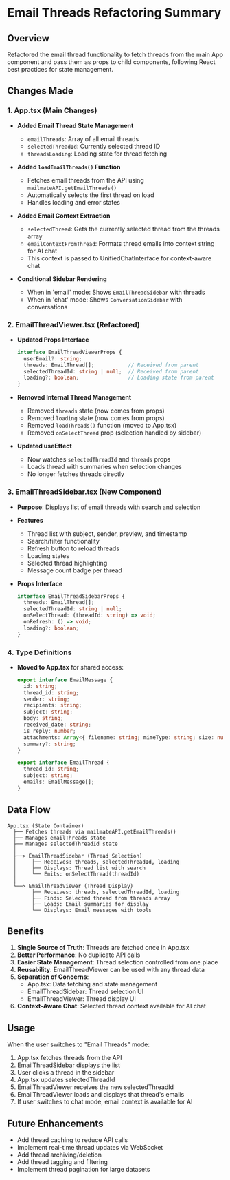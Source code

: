 # Email Threads Refactoring Summary

## Overview
Refactored the email thread functionality to fetch threads from the main App component and pass them as props to child components, following React best practices for state management.

## Changes Made

### 1. App.tsx (Main Changes)
- **Added Email Thread State Management**
  - `emailThreads`: Array of all email threads
  - `selectedThreadId`: Currently selected thread ID
  - `threadsLoading`: Loading state for thread fetching

- **Added `loadEmailThreads()` Function**
  - Fetches email threads from the API using `mailmateAPI.getEmailThreads()`
  - Automatically selects the first thread on load
  - Handles loading and error states

- **Added Email Context Extraction**
  - `selectedThread`: Gets the currently selected thread from the threads array
  - `emailContextFromThread`: Formats thread emails into context string for AI chat
  - This context is passed to UnifiedChatInterface for context-aware chat

- **Conditional Sidebar Rendering**
  - When in 'email' mode: Shows `EmailThreadSidebar` with threads
  - When in 'chat' mode: Shows `ConversationSidebar` with conversations

### 2. EmailThreadViewer.tsx (Refactored)
- **Updated Props Interface**
  ```typescript
  interface EmailThreadViewerProps {
    userEmail?: string;
    threads: EmailThread[];           // Received from parent
    selectedThreadId: string | null;  // Received from parent
    loading?: boolean;                // Loading state from parent
  }
  ```

- **Removed Internal Thread Management**
  - Removed `threads` state (now comes from props)
  - Removed `loading` state (now comes from props)
  - Removed `loadThreads()` function (moved to App.tsx)
  - Removed `onSelectThread` prop (selection handled by sidebar)

- **Updated useEffect**
  - Now watches `selectedThreadId` and `threads` props
  - Loads thread with summaries when selection changes
  - No longer fetches threads directly

### 3. EmailThreadSidebar.tsx (New Component)
- **Purpose**: Displays list of email threads with search and selection
  
- **Features**
  - Thread list with subject, sender, preview, and timestamp
  - Search/filter functionality
  - Refresh button to reload threads
  - Loading states
  - Selected thread highlighting
  - Message count badge per thread

- **Props Interface**
  ```typescript
  interface EmailThreadSidebarProps {
    threads: EmailThread[];
    selectedThreadId: string | null;
    onSelectThread: (threadId: string) => void;
    onRefresh: () => void;
    loading?: boolean;
  }
  ```

### 4. Type Definitions
- **Moved to App.tsx** for shared access:
  ```typescript
  export interface EmailMessage {
    id: string;
    thread_id: string;
    sender: string;
    recipients: string;
    subject: string;
    body: string;
    received_date: string;
    is_reply: number;
    attachments: Array<{ filename: string; mimeType: string; size: number }>;
    summary?: string;
  }

  export interface EmailThread {
    thread_id: string;
    subject: string;
    emails: EmailMessage[];
  }
  ```

## Data Flow

```
App.tsx (State Container)
  ├── Fetches threads via mailmateAPI.getEmailThreads()
  ├── Manages emailThreads state
  ├── Manages selectedThreadId state
  │
  ├──> EmailThreadSidebar (Thread Selection)
  │     ├── Receives: threads, selectedThreadId, loading
  │     ├── Displays: Thread list with search
  │     └── Emits: onSelectThread(threadId)
  │
  └──> EmailThreadViewer (Thread Display)
        ├── Receives: threads, selectedThreadId, loading
        ├── Finds: Selected thread from threads array
        ├── Loads: Email summaries for display
        └── Displays: Email messages with tools
```

## Benefits

1. **Single Source of Truth**: Threads are fetched once in App.tsx
2. **Better Performance**: No duplicate API calls
3. **Easier State Management**: Thread selection controlled from one place
4. **Reusability**: EmailThreadViewer can be used with any thread data
5. **Separation of Concerns**: 
   - App.tsx: Data fetching and state management
   - EmailThreadSidebar: Thread selection UI
   - EmailThreadViewer: Thread display UI
6. **Context-Aware Chat**: Selected thread context available for AI chat

## Usage

When the user switches to "Email Threads" mode:
1. App.tsx fetches threads from the API
2. EmailThreadSidebar displays the list
3. User clicks a thread in the sidebar
4. App.tsx updates selectedThreadId
5. EmailThreadViewer receives the new selectedThreadId
6. EmailThreadViewer loads and displays that thread's emails
7. If user switches to chat mode, email context is available for AI

## Future Enhancements

- Add thread caching to reduce API calls
- Implement real-time thread updates via WebSocket
- Add thread archiving/deletion
- Add thread tagging and filtering
- Implement thread pagination for large datasets
